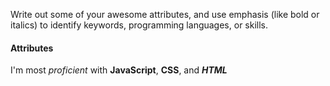 Write out some of your awesome attributes, and use emphasis (like bold or italics) to identify keywords, programming languages, or skills. 

#### Attributes
I'm most *proficient* with __JavaScript__, **CSS**, and *__HTML__*
